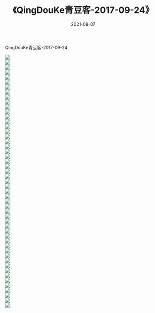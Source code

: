 ﻿---
layout: post
title:  《QingDouKe青豆客-2017-09-24》
date:   2021-08-07
img: http://img.660000.xyz/Sharelink/网络美图/2021/QingDouKe青豆客-2017-09-24/000.jpg
categories: [美女, 清纯, 唯美]
---

QingDouKe青豆客-2017-09-24

  ![](http://img.660000.xyz/Sharelink/网络美图/2021/QingDouKe青豆客-2017-09-24/001.jpg) <br> ![](http://img.660000.xyz/Sharelink/网络美图/2021/QingDouKe青豆客-2017-09-24/002.jpg) <br> ![](http://img.660000.xyz/Sharelink/网络美图/2021/QingDouKe青豆客-2017-09-24/003.jpg) <br> ![](http://img.660000.xyz/Sharelink/网络美图/2021/QingDouKe青豆客-2017-09-24/004.jpg) <br> ![](http://img.660000.xyz/Sharelink/网络美图/2021/QingDouKe青豆客-2017-09-24/005.jpg) <br> ![](http://img.660000.xyz/Sharelink/网络美图/2021/QingDouKe青豆客-2017-09-24/006.jpg) <br> ![](http://img.660000.xyz/Sharelink/网络美图/2021/QingDouKe青豆客-2017-09-24/007.jpg) <br> ![](http://img.660000.xyz/Sharelink/网络美图/2021/QingDouKe青豆客-2017-09-24/008.jpg) <br> ![](http://img.660000.xyz/Sharelink/网络美图/2021/QingDouKe青豆客-2017-09-24/009.jpg) <br> ![](http://img.660000.xyz/Sharelink/网络美图/2021/QingDouKe青豆客-2017-09-24/010.jpg) <br> ![](http://img.660000.xyz/Sharelink/网络美图/2021/QingDouKe青豆客-2017-09-24/011.jpg) <br> ![](http://img.660000.xyz/Sharelink/网络美图/2021/QingDouKe青豆客-2017-09-24/012.jpg) <br> ![](http://img.660000.xyz/Sharelink/网络美图/2021/QingDouKe青豆客-2017-09-24/013.jpg) <br> ![](http://img.660000.xyz/Sharelink/网络美图/2021/QingDouKe青豆客-2017-09-24/014.jpg) <br> ![](http://img.660000.xyz/Sharelink/网络美图/2021/QingDouKe青豆客-2017-09-24/015.jpg) <br> ![](http://img.660000.xyz/Sharelink/网络美图/2021/QingDouKe青豆客-2017-09-24/016.jpg) <br> ![](http://img.660000.xyz/Sharelink/网络美图/2021/QingDouKe青豆客-2017-09-24/017.jpg) <br> ![](http://img.660000.xyz/Sharelink/网络美图/2021/QingDouKe青豆客-2017-09-24/018.jpg) <br> ![](http://img.660000.xyz/Sharelink/网络美图/2021/QingDouKe青豆客-2017-09-24/019.jpg) <br> ![](http://img.660000.xyz/Sharelink/网络美图/2021/QingDouKe青豆客-2017-09-24/020.jpg) <br> ![](http://img.660000.xyz/Sharelink/网络美图/2021/QingDouKe青豆客-2017-09-24/021.jpg) <br> ![](http://img.660000.xyz/Sharelink/网络美图/2021/QingDouKe青豆客-2017-09-24/022.jpg) <br> ![](http://img.660000.xyz/Sharelink/网络美图/2021/QingDouKe青豆客-2017-09-24/023.jpg) <br> ![](http://img.660000.xyz/Sharelink/网络美图/2021/QingDouKe青豆客-2017-09-24/024.jpg) <br> ![](http://img.660000.xyz/Sharelink/网络美图/2021/QingDouKe青豆客-2017-09-24/025.jpg) <br> ![](http://img.660000.xyz/Sharelink/网络美图/2021/QingDouKe青豆客-2017-09-24/026.jpg) <br> ![](http://img.660000.xyz/Sharelink/网络美图/2021/QingDouKe青豆客-2017-09-24/027.jpg) <br> ![](http://img.660000.xyz/Sharelink/网络美图/2021/QingDouKe青豆客-2017-09-24/028.jpg) <br> ![](http://img.660000.xyz/Sharelink/网络美图/2021/QingDouKe青豆客-2017-09-24/029.jpg) <br> ![](http://img.660000.xyz/Sharelink/网络美图/2021/QingDouKe青豆客-2017-09-24/030.jpg) <br> ![](http://img.660000.xyz/Sharelink/网络美图/2021/QingDouKe青豆客-2017-09-24/031.jpg) <br> ![](http://img.660000.xyz/Sharelink/网络美图/2021/QingDouKe青豆客-2017-09-24/032.jpg) <br> ![](http://img.660000.xyz/Sharelink/网络美图/2021/QingDouKe青豆客-2017-09-24/033.jpg) <br> ![](http://img.660000.xyz/Sharelink/网络美图/2021/QingDouKe青豆客-2017-09-24/034.jpg) <br> ![](http://img.660000.xyz/Sharelink/网络美图/2021/QingDouKe青豆客-2017-09-24/035.jpg) <br> ![](http://img.660000.xyz/Sharelink/网络美图/2021/QingDouKe青豆客-2017-09-24/036.jpg) <br> ![](http://img.660000.xyz/Sharelink/网络美图/2021/QingDouKe青豆客-2017-09-24/037.jpg) <br> ![](http://img.660000.xyz/Sharelink/网络美图/2021/QingDouKe青豆客-2017-09-24/038.jpg) <br> ![](http://img.660000.xyz/Sharelink/网络美图/2021/QingDouKe青豆客-2017-09-24/039.jpg) <br> ![](http://img.660000.xyz/Sharelink/网络美图/2021/QingDouKe青豆客-2017-09-24/040.jpg) <br> ![](http://img.660000.xyz/Sharelink/网络美图/2021/QingDouKe青豆客-2017-09-24/041.jpg) <br> ![](http://img.660000.xyz/Sharelink/网络美图/2021/QingDouKe青豆客-2017-09-24/042.jpg) <br> ![](http://img.660000.xyz/Sharelink/网络美图/2021/QingDouKe青豆客-2017-09-24/043.jpg) <br> ![](http://img.660000.xyz/Sharelink/网络美图/2021/QingDouKe青豆客-2017-09-24/044.jpg) <br> ![](http://img.660000.xyz/Sharelink/网络美图/2021/QingDouKe青豆客-2017-09-24/045.jpg) <br> ![](http://img.660000.xyz/Sharelink/网络美图/2021/QingDouKe青豆客-2017-09-24/046.jpg) <br> ![](http://img.660000.xyz/Sharelink/网络美图/2021/QingDouKe青豆客-2017-09-24/047.jpg) <br> ![](http://img.660000.xyz/Sharelink/网络美图/2021/QingDouKe青豆客-2017-09-24/048.jpg) <br> ![](http://img.660000.xyz/Sharelink/网络美图/2021/QingDouKe青豆客-2017-09-24/049.jpg) <br> ![](http://img.660000.xyz/Sharelink/网络美图/2021/QingDouKe青豆客-2017-09-24/050.jpg) <br> ![](http://img.660000.xyz/Sharelink/网络美图/2021/QingDouKe青豆客-2017-09-24/051.jpg) <br>